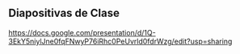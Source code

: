 Diapositivas de Clase
---------------------

https://docs.google.com/presentation/d/1Q-3EkY5niylJne0fqFNwyP76iRhc0PeUvrld0fdrWzg/edit?usp=sharing